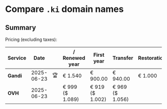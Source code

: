 # Compare `.ki` domain names

## Summary

Pricing (excluding taxes):

| Service | Date |  | / Renewed year | First year | Transfer | Restoration |
|--|--|--|--|--|--|--|
| **Gandi** | 2025-06-23 | 🏆 | € 1.540 | € 900.00 | € 940.00 | € 1.000 |
| **OVH** | 2025-06-23 |  | € 999<br>($ 1.089) | € 919<br>($ 1.002) | € 969<br>($ 1.056) |  |
